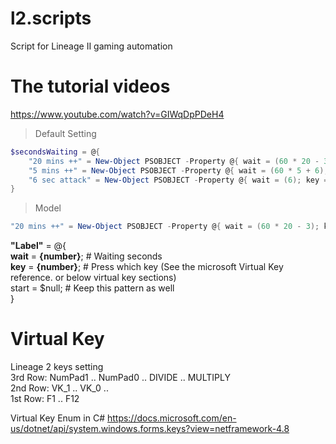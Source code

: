 # l2.scripts
Script for Lineage II gaming automation

# The tutorial videos
https://www.youtube.com/watch?v=GIWqDpPDeH4



> Default Setting
``` powershell
$secondsWaiting = @{
    "20 mins ++" = New-Object PSOBJECT -Property @{ wait = (60 * 20 - 3); key = $VK::F9; start = $null }
    "5 mins ++" = New-Object PSOBJECT -Property @{ wait = (60 * 5 + 6); key = $VK::F10; start = $null }
    "6 sec attack" = New-Object PSOBJECT -Property @{ wait = (6); key = $VK::F11; start = $null }
}
```

> Model
``` powershell
"20 mins ++" = New-Object PSOBJECT -Property @{ wait = (60 * 20 - 3); key = $VK::F9; start = $null }
```

**"Label"** = @{ \
  **wait** = **{number}**;   \# Waiting seconds \
  **key** = **{number}**;    \# Press which key (See the microsoft Virtual Key reference. or below virtual key sections) \
  start = $null;             \# Keep this pattern as well \
}


# Virtual Key
Lineage 2 keys setting \
3rd Row: NumPad1 .. NumPad0 .. DIVIDE .. MULTIPLY \
2nd Row: VK_1 .. VK_0 .. \
1st Row: F1 .. F12

Virtual Key Enum in C#
https://docs.microsoft.com/en-us/dotnet/api/system.windows.forms.keys?view=netframework-4.8


